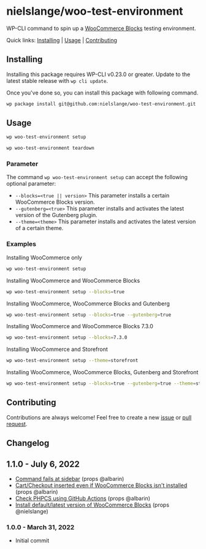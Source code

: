 # nielslange/woo-test-environment

WP-CLI command to spin up a [WooCommerce Blocks](https://wordpress.org/plugins/woo-gutenberg-products-block/) testing environment.

Quick links: [Installing](#installing) | [Usage](#usage) | [Contributing](#contributing)

## Installing

Installing this package requires WP-CLI v0.23.0 or greater. Update to the latest stable release with `wp cli update`.

Once you've done so, you can install this package with following command.

```sh
wp package install git@github.com:nielslange/woo-test-environment.git
```

## Usage

```sh
wp woo-test-environment setup
```

```sh
wp woo-test-environment teardown
```

### Parameter

The command `wp woo-test-environment setup` can accept the following optional parameter:

- `--blocks=<true || version>` This parameter installs a certain WooCommerce Blocks version.
- `--gutenberg=<true>` This parameter installs and activates the latest version of the Gutenberg plugin.
- `--theme=<theme>` This parameter installs and activates the latest version of a certain theme.

### Examples

Installing WooCommerce only

```sh
wp woo-test-environment setup
```

Installing WooCommerce and WooCommerce Blocks

```sh
wp woo-test-environment setup --blocks=true
```

Installing WooCommerce, WooCommerce Blocks and Gutenberg

```sh
wp woo-test-environment setup --blocks=true --gutenberg=true
```

Installing WooCommerce and WooCommerce Blocks 7.3.0

```sh
wp woo-test-environment setup --blocks=7.3.0
```

Installing WooCommerce and Storefront

```sh
wp woo-test-environment setup --theme=storefront
```

Installing WooCommerce, WooCommerce Blocks, Gutenberg and Storefront

```sh
wp woo-test-environment setup --blocks=true --gutenberg=true --theme=storefront
```

## Contributing

Contributions are always welcome! Feel free to create a new [issue](https://github.com/nielslange/woo-test-environment/issues) or [pull request](https://github.com/nielslange/woo-test-environment/pulls).

## Changelog

## 1.1.0 - July 6, 2022

- [Command fails at sidebar](https://github.com/nielslange/woo-test-environment/issues/2) (props @albarin)
- [Cart/Checkout inserted even if WooCommerce Blocks isn't installed](https://github.com/nielslange/woo-test-environment/issues/3) (props @albarin)
- [Check PHPCS using GitHub Actions](https://github.com/nielslange/woo-test-environment/issues/7) (props @albarin)
- [Install default/latest version of WooCommerce Blocks](https://github.com/nielslange/woo-test-environment/issues/1) (props @nielslange)

### 1.0.0 - March 31, 2022

- Initial commit
